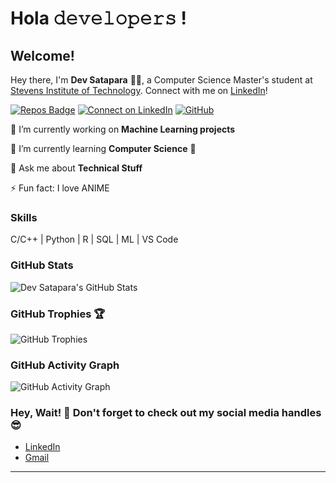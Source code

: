 # Hola 𝚍𝚎𝚟𝚎𝚕𝚘𝚙𝚎𝚛𝚜 !


## Welcome!

Hey there, I'm **Dev Satapara** 👨‍💻, a Computer Science Master's student at [Stevens Institute of Technology](https://www.stevens.edu/). Connect with me on [LinkedIn](https://www.linkedin.com/in/dev-satapara)!

[![Repos Badge](https://badges.pufler.dev/repos/dev-satapara)](https://github.com/dev-satapara?tab=repositories)
[![Connect on LinkedIn](https://img.shields.io/badge/LinkedIn-Connect-blue)](https://www.linkedin.com/in/dev-satapara)
[![GitHub](https://img.shields.io/badge/GitHub-Follow-green)](https://github.com/DevSatapara)

🔭 I’m currently working on **Machine Learning projects**

🌱 I’m currently learning **Computer Science** 🤩

💬 Ask me about **Technical Stuff**

⚡ Fun fact: I love ANIME

### Skills
C/C++ | Python | R | SQL | ML | VS Code

### GitHub Stats
![Dev Satapara's GitHub Stats](https://github-readme-stats.vercel.app/api?username=DevSatapara&show_icons=true&hide_title=true&count_private=true&hide=prs&theme=dark)

### GitHub Trophies 🏆
![GitHub Trophies](https://github-profile-trophy.vercel.app/?username=DevSatapara&column=3&margin-w=15&margin-h=15)

### GitHub Activity Graph
![GitHub Activity Graph](https://activity-graph.herokuapp.com/graph?username=DevSatapara&bg_color=1F222E&color=F8D866&line=F85D7F&point=FFFFFF&hide_border=true)

### Hey, Wait! 👋 Don't forget to check out my social media handles 😎
- [LinkedIn](https://www.linkedin.com/in/dev-satapara)
- [Gmail](mailto:dsatapar@stevens.edu)


---

